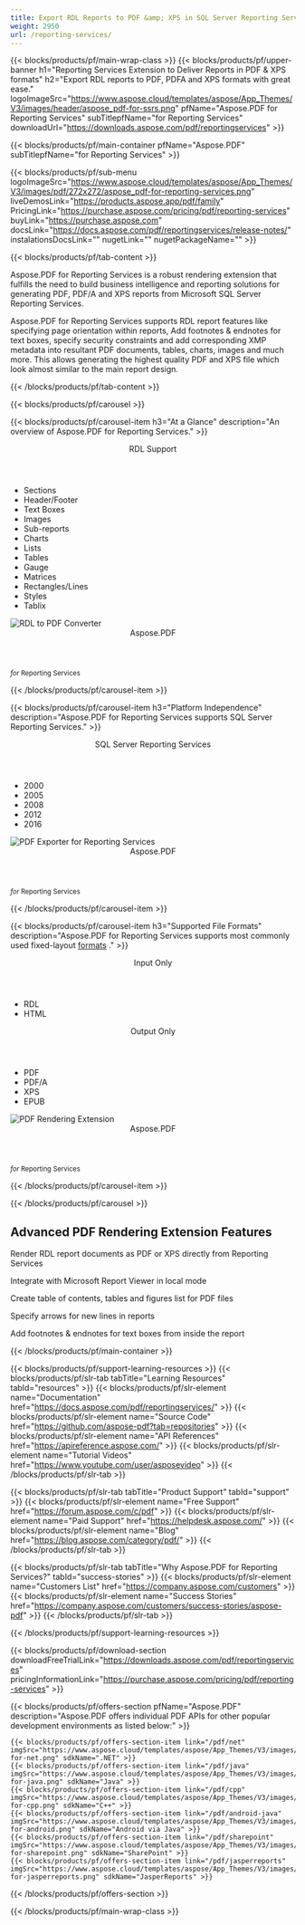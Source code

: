 ```yaml
---
title: Export RDL Reports to PDF &amp; XPS in SQL Server Reporting Services 
weight: 2950
url: /reporting-services/ 
---
```


{{< blocks/products/pf/main-wrap-class >}}
{{< blocks/products/pf/upper-banner h1="Reporting Services Extension to Deliver Reports in PDF & XPS formats" h2="Export RDL reports to PDF, PDFA and XPS formats with great ease." logoImageSrc="https://www.aspose.cloud/templates/aspose/App_Themes/V3/images/header/aspose_pdf-for-ssrs.png" pfName="Aspose.PDF for Reporting Services" subTitlepfName="for Reporting Services" downloadUrl="https://downloads.aspose.com/pdf/reportingservices" >}}

{{< blocks/products/pf/main-container pfName="Aspose.PDF" subTitlepfName="for Reporting Services" >}}

{{< blocks/products/pf/sub-menu logoImageSrc="https://www.aspose.cloud/templates/aspose/App_Themes/V3/images/pdf/272x272/aspose_pdf-for-reporting-services.png" liveDemosLink="https://products.aspose.app/pdf/family" PricingLink="https://purchase.aspose.com/pricing/pdf/reporting-services" buyLink="https://purchase.aspose.com" docsLink="https://docs.aspose.com/pdf/reportingservices/release-notes/" instalationsDocsLink="" nugetLink="" nugetPackageName="" >}}

{{< blocks/products/pf/tab-content >}}
<p>
 Aspose.PDF for Reporting Services is a robust rendering extension that fulfills the need to build business intelligence and reporting solutions for generating PDF, PDF/A and XPS reports from Microsoft SQL Server Reporting Services.
</p>

<p>
 Aspose.PDF for Reporting Services supports RDL report features like specifying page orientation within reports, Add footnotes &amp; endnotes for text boxes, specify security constraints and add corresponding XMP metadata into resultant PDF documents, tables, charts, images and much more. This allows generating the highest quality PDF and XPS file which look almost similar to the main report design.
</p>

{{< /blocks/products/pf/tab-content >}}

<!--Diagrams Start-->
{{< blocks/products/pf/carousel >}}

{{< blocks/products/pf/carousel-item h3="At a Glance" description="An overview of Aspose.PDF for Reporting Services." >}}
<div class="diagram1 d1-rs">
 <div class="d1-row">
  <div class="d1-col d1-left">
   <header>
    <i class="fa fa-file-image-o">
    </i>
    RDL Support
   </header>
   <ul>
    <li>
     Sections
    </li>
    <li>
     Header/Footer
    </li>
    <li>
     Text Boxes
    </li>
    <li>
     Images
    </li>
    <li>
     Sub-reports
    </li>
    <li>
     Charts
    </li>
    <li>
     Lists
    </li>
    <li>
     Tables
    </li>
    <li>
     Gauge
    </li>
    <li>
     Matrices
    </li>
    <li>
     Rectangles/Lines
    </li>
    <li>
     Styles
    </li>
    <li>
     Tablix
    </li>
   </ul>
  </div>
  <!--/left-->
  <div class="d1-col d1-right">
  </div>
  <!--/right-->
 </div>
 <!--/row-->
 <div class="d1-logo">
  <img alt="RDL to PDF Converter" src="https://www.aspose.cloud/templates/aspose/App_Themes/V3/images/pdf/272x272/aspose_pdf-for-reporting-services.png"/>
  <header>
   Aspose.PDF
  </header>
  <footer>
   <small>
    <em>
     for
    </em>
    Reporting Services
   </small>
  </footer>
 </div>
 <!--/logo-->
</div>

{{< /blocks/products/pf/carousel-item >}}

{{< blocks/products/pf/carousel-item h3="Platform Independence" description="Aspose.PDF for Reporting Services supports SQL Server Reporting Services." >}}
<div class="diagram1 d1-rs">
 <div class="d1-row">
  <div class="d1-col d1-left">
  </div>
  <!--/left-->
  <div class="d1-col d1-right">
   <header style="padding-left: 0px;">
    <i class="fa fa-cubes">
    </i>
    SQL Server Reporting Services
   </header>
   <ul>
    <li>
     2000
    </li>
    <li>
     2005
    </li>
    <li>
     2008
    </li>
    <li>
     2012
    </li>
    <li>
     2016
    </li>
   </ul>
  </div>
  <!--/right-->
 </div>
 <!--/row-->
 <div class="d1-logo">
  <img alt="PDF Exporter for Reporting Services" src="https://www.aspose.cloud/templates/aspose/App_Themes/V3/images/pdf/272x272/aspose_pdf-for-reporting-services.png"/>
  <header>
   Aspose.PDF
  </header>
  <footer>
   <small>
    <em>
     for
    </em>
    Reporting Services
   </small>
  </footer>
 </div>
 <!--/logo-->
</div>

{{< /blocks/products/pf/carousel-item >}}

{{< blocks/products/pf/carousel-item h3="Supported File Formats" description="Aspose.PDF for Reporting Services supports most commonly used fixed-layout [formats](https://docs.aspose.com/pdf/reportingservices/supported-file-formats/)  ." >}}
<div class="diagram1 d2 d1-rs">
 <div class="d1-row">
  <div class="d1-col d1-left">
   <header>
    <i class="fa fa-long-arrow-down">
    </i>
    Input Only
   </header>
   <ul>
    <li>
     RDL
    </li>
    <li>
     HTML
    </li>
   </ul>
  </div>
  <!--/left-->
  <div class="d1-col d1-right">
   <header>
    <i class="fa fa-mail-forward">
    </i>
    Output Only
   </header>
   <ul>
    <li>
     PDF
    </li>
    <li>
     PDF/A
    </li>
    <li>
     XPS
    </li>
    <li>
     EPUB
    </li>
   </ul>
  </div>
  <!--/right-->
 </div>
 <!--/row-->
 <div class="d1-logo">
  <img alt="PDF Rendering Extension" src="https://www.aspose.cloud/templates/aspose/App_Themes/V3/images/pdf/272x272/aspose_pdf-for-reporting-services.png"/>
  <header>
   Aspose.PDF
  </header>
  <footer>
   <small>
    <em>
     for
    </em>
    Reporting Services
   </small>
  </footer>
 </div>
 <!--/logo-->
</div>

{{< /blocks/products/pf/carousel-item >}}

{{< /blocks/products/pf/carousel >}}
<!--Diagrams End-->

<!--Feature-section Start-->
<div class="container-fluid features-section bg-gray singleproduct">
 <a class="anchor" id="features" name="features">
 </a>
 <div class="row">
  <div class="container">
   <h2 class="pr-ft">
    Advanced PDF Rendering Extension Features
   </h2>
   <p>
   </p>
   <div class="col-lg-4">
    <em class="fa fa-file-pdf-o ico-blue fa-2x col-lg-2">
    </em>
    <p class="col-lg-10">
     Render RDL report documents as PDF or XPS directly from Reporting Services
    </p>
   </div>
   <div class="col-lg-4">
    <em class="fa fa-cog ico-blue fa-2x col-lg-2">
    </em>
    <p class="col-lg-10">
     Integrate with Microsoft Report Viewer in local mode
    </p>
   </div>
   <div class="col-lg-4">
    <em class="fa fa-list-alt ico-blue fa-2x col-lg-2">
    </em>
    <p class="col-lg-10">
     Create table of contents, tables and figures list for PDF files
    </p>
   </div>
   <div class="col-lg-4">
    <em class="fa fa-exchange ico-blue fa-2x col-lg-2">
    </em>
    <p class="col-lg-10">
     Specify arrows for new lines in reports
    </p>
   </div>
   <div class="col-lg-4">
    <em class="fa fa-sticky-note-o ico-blue fa-2x col-lg-2">
    </em>
    <p class="col-lg-10">
     Add footnotes &amp; endnotes for text boxes from inside the report
    </p>
   </div>
   <!--

<div class="col-lg-4"><em class="fa fa-file-code-o ico-blue fa-2x col-lg-2"> </em>

<p class="col-lg-10">Render HTML code within textboxes in HTML rather than standard plain text</p>

</div>

-->
   <div class="col-lg-4">
    <em class="fa fa-line-chart ico-blue fa-2x col-lg-2">
    </em>
    <p class="col-lg-10">
     Explicitly specify the orientation of each page within reports
    </p>
   </div>
   <div class="col-lg-4">
    <em class="fa fa-lock ico-blue fa-2x col-lg-2">
    </em>
    <p class="col-lg-10">
     Specify security constraints for the resultant document
    </p>
   </div>
   <div class="col-lg-4">
    <em class="fa fa-font ico-blue fa-2x col-lg-2">
    </em>
    <p class="col-lg-10">
     Embed font information into the resultant file
    </p>
   </div>
   <div class="col-lg-4">
    <em class="fa fa-file-excel-o ico-blue fa-2x col-lg-2">
    </em>
    <p class="col-lg-10">
     Specify page size information for the resultant PDF &amp; XPS
    </p>
   </div>
   <div class="col-lg-4">
    <em class="fa fa-server ico-blue fa-2x col-lg-2">
    </em>
    <p class="col-lg-10">
     Add corresponding XMP metadata into resultant PDF documents
    </p>
   </div>
   <div class="col-lg-4">
    <em class="fa fa-file-pdf-o ico-blue fa-2x col-lg-2">
    </em>
    <p class="col-lg-10">
     Create PDF/A compliant documents
    </p>
   </div>
   <div class="col-lg-4">
    <em class="fa fa-expand ico-blue fa-2x col-lg-2">
    </em>
    <p class="col-lg-10">
     Set the page margin size information for produced PDF documents
    </p>
   </div>
   <div class="col-lg-12">
    <h2 class="h2title">
     Broad RDL Support
    </h2>
    <p>
     Aspose.PDF for Reporting Services supports the RDL specification. So no need to customize or redesign existing reports to work with the extension. One can use any RDL report designer of his choice and the exported report will be exactly similar as designed.
    </p>
    <!-- 

<p>Aspose.PDF for Reporting Services supports the following RDL elements:</p>

<div class="col-lg-4">

<ul class="unstyled">

<li>Sections</li>

<li>Headers</li>

<li>Footers</li>

<li>Textboxes</li>

</ul>

</div>

<div class="col-lg-4">

<ul class="unstyled">

<li>Images</li>

<li>Charts</li>

<li>Lists</li>

<li>Tables</li>

</ul>

</div>

<div class="col-lg-4">

<ul class="unstyled">

<li>Matrices</li>

<li>Styles</li>

<li>Rectangles</li>

<li>Lines</li>

</ul>

</div>

-->
   </div>
   <div class="col-lg-12">
    <h2 class="h2title">
     Parametric Support
    </h2>
    <p>
     You can specify many configuration parameters that have an effect on how Aspose.PDF for Reporting Services generates documents. The following list defines a handful of the many parameters supported by Aspose.PDF for Reporting Services.
    </p>
    <div class="col-lg-3">
     <ul class="unstyled">
      <li>
       Page orientation
      </li>
      <li>
       HTML formatting
      </li>
      <li>
       Security settings
      </li>
      <li>
       Row across pages
      </li>
     </ul>
    </div>
    <div class="col-lg-3">
     <ul class="unstyled">
      <li>
       IsFont Embedded
      </li>
      <li>
       Page Margin Size
      </li>
      <li>
       Page size
      </li>
      <li>
       XMP MetaData
      </li>
     </ul>
    </div>
    <div class="col-lg-3">
     <ul class="unstyled">
      <li>
       PDF conformance
      </li>
      <li>
       List Section
      </li>
      <li>
       Footnote or endnote
      </li>
      <li>
       Line arrows
      </li>
     </ul>
    </div>
    <div class="col-lg-3">
     <ul class="unstyled">
      <li>
       Page Rotating Angle
      </li>
      <li>
       PDF Compression
      </li>
      <li>
       Text Alignment Options
      </li>
     </ul>
    </div>
   </div>
   <div class="col-lg-12">
    <h2 class="h2title">
     Integration with Microsoft Report Viewer
    </h2>
    <p>
     Aspose.PDF for Reporting Services can easily be integrated with Microsoft Report viewer where the Report Viewer can generate reports independently using a built-in engine (local mode), or it can display reports that are generated through Microsoft SQL Server Reporting Services Report Server (remote mode).
    </p>
   </div>
   <div class="col-lg-12">
    <h2 class="h2title">
     Generate PDF/A Compliant Documents
    </h2>
    <p>
     Aspose.PDF for Reporting Services supports certain configuration parameters that affect how the PDF document will be generated. Among these is
     <strong>
      PdfConformance
     </strong>
     , which can be used to generate the resultant PDF in PDF/A compliant format, if needed.
    </p>
   </div>
   <div class="col-lg-12">
    <h2 class="h2title">
     Adobe Acrobat Automation – Not Needed
    </h2>
    <p>
     Aspose.PDF for Reporting Services is built using managed code that can be installed and deployed as a single MSI installer or as a separator without needing Adobe Acrobat installed. It is easier and flexible to use compared to Adobe Acrobat automation.
    </p>
   </div>
  </div>
 </div>
</div>
<!--Feature-section End-->

{{< /blocks/products/pf/main-container >}}


{{< blocks/products/pf/support-learning-resources >}}
{{< blocks/products/pf/slr-tab tabTitle="Learning Resources" tabId="resources" >}}
{{< blocks/products/pf/slr-element name="Documentation" href="https://docs.aspose.com/pdf/reportingservices/" >}}
{{< blocks/products/pf/slr-element name="Source Code" href="https://github.com/aspose-pdf?tab=repositories" >}}
{{< blocks/products/pf/slr-element name="API References" href="https://apireference.aspose.com/" >}}
{{< blocks/products/pf/slr-element name="Tutorial Videos" href="https://www.youtube.com/user/asposevideo" >}}
{{< /blocks/products/pf/slr-tab >}}

{{< blocks/products/pf/slr-tab tabTitle="Product Support" tabId="support" >}}
{{< blocks/products/pf/slr-element name="Free Support" href="https://forum.aspose.com/c/pdf" >}}
{{< blocks/products/pf/slr-element name="Paid Support" href="https://helpdesk.aspose.com/" >}}
{{< blocks/products/pf/slr-element name="Blog" href="https://blog.aspose.com/category/pdf/" >}}
{{< /blocks/products/pf/slr-tab >}}

{{< blocks/products/pf/slr-tab tabTitle="Why Aspose.PDF for Reporting Services?" tabId="success-stories" >}}
{{< blocks/products/pf/slr-element name="Customers List" href="https://company.aspose.com/customers" >}}
{{< blocks/products/pf/slr-element name="Success Stories" href="https://company.aspose.com/customers/success-stories/aspose-pdf" >}}
{{< /blocks/products/pf/slr-tab >}}

{{< /blocks/products/pf/support-learning-resources >}}

{{< blocks/products/pf/download-section downloadFreeTrialLink="https://downloads.aspose.com/pdf/reportingservices" pricingInformationLink="https://purchase.aspose.com/pricing/pdf/reporting-services" >}}

{{< blocks/products/pf/offers-section pfName="Aspose.PDF" description="Aspose.PDF offers individual PDF APIs for other popular development environments as listed below:" >}}

    {{< blocks/products/pf/offers-section-item link="/pdf/net" imgSrc="https://www.aspose.cloud/templates/aspose/App_Themes/V3/images/pdf/272x272/aspose_pdf-for-net.png" sdkName=".NET" >}}
    {{< blocks/products/pf/offers-section-item link="/pdf/java" imgSrc="https://www.aspose.cloud/templates/aspose/App_Themes/V3/images/pdf/272x272/aspose_pdf-for-java.png" sdkName="Java" >}}
    {{< blocks/products/pf/offers-section-item link="/pdf/cpp" imgSrc="https://www.aspose.cloud/templates/aspose/App_Themes/V3/images/pdf/272x272/aspose_pdf-for-cpp.png" sdkName="C++" >}}
    {{< blocks/products/pf/offers-section-item link="/pdf/android-java" imgSrc="https://www.aspose.cloud/templates/aspose/App_Themes/V3/images/pdf/272x272/aspose_pdf-for-android.png" sdkName="Android via Java" >}}
    {{< blocks/products/pf/offers-section-item link="/pdf/sharepoint" imgSrc="https://www.aspose.cloud/templates/aspose/App_Themes/V3/images/pdf/272x272/aspose_pdf-for-sharepoint.png" sdkName="SharePoint" >}}
    {{< blocks/products/pf/offers-section-item link="/pdf/jasperreports" imgSrc="https://www.aspose.cloud/templates/aspose/App_Themes/V3/images/pdf/272x272/aspose_pdf-for-jasperreports.png" sdkName="JasperReports" >}}

{{< /blocks/products/pf/offers-section >}}

{{< /blocks/products/pf/main-wrap-class >}}
